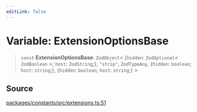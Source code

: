 ```yaml
---
editLink: false
---
```


# Variable: ExtensionOptionsBase

> `const` **ExtensionOptionsBase**: `ZodObject`\< \{`hidden`: `ZodOptional`\< `ZodBoolean` \>; `host`: `ZodString`;},
> `"strip"`, `ZodTypeAny`, \{`hidden`: `boolean`; `host`: `string`;}, \{`hidden`: `boolean`; `host`: `string`;} \>

## Source

[packages/constants/src/extensions.ts:51](https://github.com/directus/directus/blob/7789a6c53/packages/constants/src/extensions.ts#L51)
